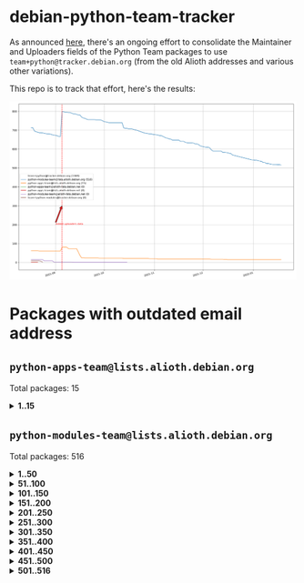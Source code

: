 # debian-python-team-tracker



As announced [here](https://lists.debian.org/debian-python/2021/08/msg00006.html), there's an ongoing effort to consolidate the Maintainer and Uploaders fields of the Python Team packages to use `team+python@tracker.debian.org` (from the old Alioth addresses and various other variations).



This repo is to track that effort, here's the results:



![Python team emails](images/python_team_emails.svg)


# Packages with outdated email address

## `python-apps-team@lists.alioth.debian.org`
Total packages: 15
<details>
<summary><b>1..15</b></summary>


| # | Package | Version |
| --- | --- | --- |
| 1 | [ctop](https://tracker.debian.org/ctop) | 1.0.0-2.1 |
| 2 | [db2twitter](https://tracker.debian.org/db2twitter) | 0.6-1.1 |
| 3 | [dodgy](https://tracker.debian.org/dodgy) | 0.1.9-3 |
| 4 | [etm](https://tracker.debian.org/etm) | 3.2.30-1.1 |
| 5 | [firmware-microbit-micropython](https://tracker.debian.org/firmware-microbit-micropython) | 1.0.1-2 |
| 6 | [freealchemist](https://tracker.debian.org/freealchemist) | 0.5-1.1 |
| 7 | [kanboard-cli](https://tracker.debian.org/kanboard-cli) | 0.0.2-1.1 |
| 8 | [lightyears](https://tracker.debian.org/lightyears) | 1.4-2 |
| 9 | [pipenv](https://tracker.debian.org/pipenv) | 11.9.0-1.1 |
| 10 | [prospector](https://tracker.debian.org/prospector) | 1.1.7-2 |
| 11 | [pybik](https://tracker.debian.org/pybik) | 3.0-3.1 |
| 12 | [retweet](https://tracker.debian.org/retweet) | 0.10-1.1 |
| 13 | [sen](https://tracker.debian.org/sen) | 0.6.1-0.1 |
| 14 | [sinntp](https://tracker.debian.org/sinntp) | 1.6-1.2 |
| 15 | [smem](https://tracker.debian.org/smem) | 1.5-1.1 |
</details>

## `python-modules-team@lists.alioth.debian.org`
Total packages: 516
<details>
<summary><b>1..50</b></summary>


| # | Package | Version |
| --- | --- | --- |
| 1 | [anorack](https://tracker.debian.org/anorack) | 0.2.7-1 |
| 2 | [anosql](https://tracker.debian.org/anosql) | 1.0.1-1 |
| 3 | [appdirs](https://tracker.debian.org/appdirs) | 1.4.4-1 |
| 4 | [asn1crypto](https://tracker.debian.org/asn1crypto) | 1.4.0-1 |
| 5 | [astral](https://tracker.debian.org/astral) | 1.6.1-2 |
| 6 | [authres](https://tracker.debian.org/authres) | 1.2.0-2 |
| 7 | [automat](https://tracker.debian.org/automat) | 20.2.0-1 |
| 8 | [azure-cosmos-table-python](https://tracker.debian.org/azure-cosmos-table-python) | 1.0.5+git20191025-5 |
| 9 | [bdist-nsi](https://tracker.debian.org/bdist-nsi) | 0.1.5-2 |
| 10 | [bernhard](https://tracker.debian.org/bernhard) | 0.2.6-2 |
| 11 | [betamax](https://tracker.debian.org/betamax) | 0.8.1-2 |
| 12 | [bibtexparser](https://tracker.debian.org/bibtexparser) | 1.1.0+ds-3 |
| 13 | [binaryornot](https://tracker.debian.org/binaryornot) | 0.4.4+dfsg-4 |
| 14 | [bitstruct](https://tracker.debian.org/bitstruct) | 8.9.0-1 |
| 15 | [case](https://tracker.debian.org/case) | 1.5.3+dfsg-3 |
| 16 | [cerealizer](https://tracker.debian.org/cerealizer) | 0.8.1-3 |
| 17 | [chardet](https://tracker.debian.org/chardet) | 4.0.0-1 |
| 18 | [chargebee-python](https://tracker.debian.org/chargebee-python) | 1.6.6-1 |
| 19 | [codicefiscale](https://tracker.debian.org/codicefiscale) | 0.9+ds0-2 |
| 20 | [colorclass](https://tracker.debian.org/colorclass) | 2.2.0-2.2 |
| 21 | [colorspacious](https://tracker.debian.org/colorspacious) | 1.1.2-2 |
| 22 | [commonmark](https://tracker.debian.org/commonmark) | 0.9.1-3 |
| 23 | [constantly](https://tracker.debian.org/constantly) | 15.1.0-2 |
| 24 | [contextlib2](https://tracker.debian.org/contextlib2) | 0.6.0.post1-1 |
| 25 | [cookiecutter](https://tracker.debian.org/cookiecutter) | 1.7.3-1 |
| 26 | [coreapi](https://tracker.debian.org/coreapi) | 2.3.3-4 |
| 27 | [coreschema](https://tracker.debian.org/coreschema) | 0.0.4-3 |
| 28 | [cov-core](https://tracker.debian.org/cov-core) | 1.15.0-3 |
| 29 | [cppy](https://tracker.debian.org/cppy) | 1.1.0-2 |
| 30 | [cram](https://tracker.debian.org/cram) | 0.7-4 |
| 31 | [cssutils](https://tracker.debian.org/cssutils) | 1.0.2-3 |
| 32 | [d2to1](https://tracker.debian.org/d2to1) | 0.2.12-2 |
| 33 | [deap](https://tracker.debian.org/deap) | 1.3.1-2 |
| 34 | [debiancontributors](https://tracker.debian.org/debiancontributors) | 0.7.8-2 |
| 35 | [devpi-common](https://tracker.debian.org/devpi-common) | 3.2.2-1.1 |
| 36 | [django-ajax-selects](https://tracker.debian.org/django-ajax-selects) | 1.7.0-3 |
| 37 | [django-bitfield](https://tracker.debian.org/django-bitfield) | 1.9.6-2 |
| 38 | [django-dirtyfields](https://tracker.debian.org/django-dirtyfields) | 1.3.1-2 |
| 39 | [django-downloadview](https://tracker.debian.org/django-downloadview) | 2.1.1-1 |
| 40 | [django-environ](https://tracker.debian.org/django-environ) | 0.4.4-2 |
| 41 | [django-filter](https://tracker.debian.org/django-filter) | 2.4.0-1 |
| 42 | [django-hvad](https://tracker.debian.org/django-hvad) | 1.8.0-1.1 |
| 43 | [django-js-reverse](https://tracker.debian.org/django-js-reverse) | 0.7.3-1.1 |
| 44 | [django-macaddress](https://tracker.debian.org/django-macaddress) | 1.5.0-2 |
| 45 | [django-memoize](https://tracker.debian.org/django-memoize) | 2.2.0+dfsg-1 |
| 46 | [django-nose](https://tracker.debian.org/django-nose) | 1.4.6-2.1 |
| 47 | [django-notification](https://tracker.debian.org/django-notification) | 1.2.0-3 |
| 48 | [django-pagination](https://tracker.debian.org/django-pagination) | 1.0.7-4 |
| 49 | [django-paintstore](https://tracker.debian.org/django-paintstore) | 0.2-4 |
| 50 | [django-picklefield](https://tracker.debian.org/django-picklefield) | 3.0.1-1 |
</details>
<details>
<summary><b>51..100</b></summary>

| # | Package | Version |
| --- | --- | --- |
| 51 | [django-pipeline](https://tracker.debian.org/django-pipeline) | 1.6.14-3 |
| 52 | [django-q](https://tracker.debian.org/django-q) | 1.2.1-1 |
| 53 | [django-recurrence](https://tracker.debian.org/django-recurrence) | 1.10.3-1 |
| 54 | [django-simple-redis-admin](https://tracker.debian.org/django-simple-redis-admin) | 1.4.0-2 |
| 55 | [django-stronghold](https://tracker.debian.org/django-stronghold) | 0.3.0+debian-2 |
| 56 | [django-webpack-loader](https://tracker.debian.org/django-webpack-loader) | 0.6.0-2 |
| 57 | [django-wkhtmltopdf](https://tracker.debian.org/django-wkhtmltopdf) | 3.3.0-1 |
| 58 | [django-xmlrpc](https://tracker.debian.org/django-xmlrpc) | 0.1.8-2 |
| 59 | [djangorestframework-api-key](https://tracker.debian.org/djangorestframework-api-key) | 2.0.0-2 |
| 60 | [dkimpy](https://tracker.debian.org/dkimpy) | 1.0.5-1 |
| 61 | [dnsdiag](https://tracker.debian.org/dnsdiag) | 1.7.0-1.1 |
| 62 | [dockerpty](https://tracker.debian.org/dockerpty) | 0.4.1-2 |
| 63 | [dominate](https://tracker.debian.org/dominate) | 2.3.1-2 |
| 64 | [drf-generators](https://tracker.debian.org/drf-generators) | 0.5.0-1 |
| 65 | [elasticsearch-curator](https://tracker.debian.org/elasticsearch-curator) | 5.8.1-1 |
| 66 | [enum34](https://tracker.debian.org/enum34) | 1.1.6-4 |
| 67 | [enzyme](https://tracker.debian.org/enzyme) | 0.4.1-2 |
| 68 | [exam](https://tracker.debian.org/exam) | 0.10.5-3 |
| 69 | [factory-boy](https://tracker.debian.org/factory-boy) | 2.11.1-3 |
| 70 | [faker](https://tracker.debian.org/faker) | 0.9.3-0.1 |
| 71 | [fakesleep](https://tracker.debian.org/fakesleep) | 0.1-2 |
| 72 | [fastchunking](https://tracker.debian.org/fastchunking) | 0.0.3-2 |
| 73 | [feedgenerator](https://tracker.debian.org/feedgenerator) | 1.9-2 |
| 74 | [flake8-polyfill](https://tracker.debian.org/flake8-polyfill) | 1.0.2-2 |
| 75 | [flask-api](https://tracker.debian.org/flask-api) | 1.1+dfsg-1.1 |
| 76 | [flask-babelex](https://tracker.debian.org/flask-babelex) | 0.9.4-1 |
| 77 | [flask-bcrypt](https://tracker.debian.org/flask-bcrypt) | 0.7.1-2 |
| 78 | [flask-compress](https://tracker.debian.org/flask-compress) | 1.4.0-3 |
| 79 | [flask-gravatar](https://tracker.debian.org/flask-gravatar) | 0.4.2-2 |
| 80 | [flask-htmlmin](https://tracker.debian.org/flask-htmlmin) | 1.3.2-2 |
| 81 | [flask-ldapconn](https://tracker.debian.org/flask-ldapconn) | 0.7.2-1.1 |
| 82 | [flask-limiter](https://tracker.debian.org/flask-limiter) | 1.0.1-2 |
| 83 | [flask-login](https://tracker.debian.org/flask-login) | 0.5.0-1 |
| 84 | [flask-mail](https://tracker.debian.org/flask-mail) | 0.9.1+dfsg1-1.1 |
| 85 | [flask-mongoengine](https://tracker.debian.org/flask-mongoengine) | 0.9.3-4 |
| 86 | [flask-multistatic](https://tracker.debian.org/flask-multistatic) | 1.0-2 |
| 87 | [flask-script](https://tracker.debian.org/flask-script) | 2.0.6-2 |
| 88 | [flask-silk](https://tracker.debian.org/flask-silk) | 0.2-18 |
| 89 | [flask-wtf](https://tracker.debian.org/flask-wtf) | 0.14.3-1 |
| 90 | [flufl.bounce](https://tracker.debian.org/flufl.bounce) | 3.0.1-1 |
| 91 | [flufl.enum](https://tracker.debian.org/flufl.enum) | 4.1.1-3 |
| 92 | [flufl.i18n](https://tracker.debian.org/flufl.i18n) | 3.0.1-1 |
| 93 | [flufl.lock](https://tracker.debian.org/flufl.lock) | 5.0.1-1 |
| 94 | [flufl.password](https://tracker.debian.org/flufl.password) | 1.3-3 |
| 95 | [flufl.testing](https://tracker.debian.org/flufl.testing) | 0.7-2 |
| 96 | [gerritlib](https://tracker.debian.org/gerritlib) | 0.8.0-2 |
| 97 | [gmplot](https://tracker.debian.org/gmplot) | 1.2.0-2 |
| 98 | [gtextfsm](https://tracker.debian.org/gtextfsm) | 1.1.0-2 |
| 99 | [gtts](https://tracker.debian.org/gtts) | 2.0.3-1 |
| 100 | [gtts-token](https://tracker.debian.org/gtts-token) | 1.1.3-1 |
</details>
<details>
<summary><b>101..150</b></summary>

| # | Package | Version |
| --- | --- | --- |
| 101 | [guzzle-sphinx-theme](https://tracker.debian.org/guzzle-sphinx-theme) | 0.7.11-5 |
| 102 | [hachoir](https://tracker.debian.org/hachoir) | 3.1.0+dfsg-3 |
| 103 | [haproxy-log-analysis](https://tracker.debian.org/haproxy-log-analysis) | 2.0~b0-2 |
| 104 | [heapdict](https://tracker.debian.org/heapdict) | 1.0.1-1 |
| 105 | [hiro](https://tracker.debian.org/hiro) | 0.5-2 |
| 106 | [hypothesis-auto](https://tracker.debian.org/hypothesis-auto) | 1.1.4-2 |
| 107 | [importmagic](https://tracker.debian.org/importmagic) | 0.1.7-2 |
| 108 | [inflection](https://tracker.debian.org/inflection) | 0.3.1-2 |
| 109 | [json-tricks](https://tracker.debian.org/json-tricks) | 3.11.0-2 |
| 110 | [jsonhyperschema-codec](https://tracker.debian.org/jsonhyperschema-codec) | 1.0.3-2 |
| 111 | [junos-eznc](https://tracker.debian.org/junos-eznc) | 2.1.7-3 |
| 112 | [jupyter-sphinx-theme](https://tracker.debian.org/jupyter-sphinx-theme) | 0.0.6+ds1-10 |
| 113 | [kitchen](https://tracker.debian.org/kitchen) | 1.2.6-2 |
| 114 | [kivy](https://tracker.debian.org/kivy) | 1.11.0-2 |
| 115 | [lazr.delegates](https://tracker.debian.org/lazr.delegates) | 2.0.3-2 |
| 116 | [lazr.smtptest](https://tracker.debian.org/lazr.smtptest) | 2.0.3-2 |
| 117 | [lexicon](https://tracker.debian.org/lexicon) | 3.3.17-1 |
| 118 | [libthumbor](https://tracker.debian.org/libthumbor) | 1.3.3-2 |
| 119 | [logilab-constraint](https://tracker.debian.org/logilab-constraint) | 0.6.0-2 |
| 120 | [mako](https://tracker.debian.org/mako) | 1.1.3+ds1-2 |
| 121 | [manuel](https://tracker.debian.org/manuel) | 1.10.1-2 |
| 122 | [mercurial-extension-utils](https://tracker.debian.org/mercurial-extension-utils) | 1.5.1-3 |
| 123 | [mercurial-keyring](https://tracker.debian.org/mercurial-keyring) | 1.3.1-3 |
| 124 | [milksnake](https://tracker.debian.org/milksnake) | 0.1.5-1 |
| 125 | [mimerender](https://tracker.debian.org/mimerender) | 0.6.0-2 |
| 126 | [mmllib](https://tracker.debian.org/mmllib) | 0.3.0.post1-2 |
| 127 | [mockldap](https://tracker.debian.org/mockldap) | 0.3.0-4 |
| 128 | [modernize](https://tracker.debian.org/modernize) | 0.7-2 |
| 129 | [moksha.common](https://tracker.debian.org/moksha.common) | 1.2.5-4 |
| 130 | [mrtparse](https://tracker.debian.org/mrtparse) | 1.6-2 |
| 131 | [musicbrainzngs](https://tracker.debian.org/musicbrainzngs) | 0.7.1-2 |
| 132 | [mutagen](https://tracker.debian.org/mutagen) | 1.45.1-2 |
| 133 | [mwic](https://tracker.debian.org/mwic) | 0.7.8-1 |
| 134 | [mysql-connector-python](https://tracker.debian.org/mysql-connector-python) | 8.0.15-2 |
| 135 | [nb2plots](https://tracker.debian.org/nb2plots) | 0.6-2 |
| 136 | [netmiko](https://tracker.debian.org/netmiko) | 2.4.2-1 |
| 137 | [networkx](https://tracker.debian.org/networkx) | 2.5+ds-2 |
| 138 | [nose2](https://tracker.debian.org/nose2) | 0.9.2-1 |
| 139 | [nose2-cov](https://tracker.debian.org/nose2-cov) | 1.0a4-3 |
| 140 | [ntplib](https://tracker.debian.org/ntplib) | 0.3.3-2 |
| 141 | [numpy-stl](https://tracker.debian.org/numpy-stl) | 2.9.0-1 |
| 142 | [numpydoc](https://tracker.debian.org/numpydoc) | 1.1.0-3 |
| 143 | [obsub](https://tracker.debian.org/obsub) | 0.2-4 |
| 144 | [okasha](https://tracker.debian.org/okasha) | 0.2.4-4 |
| 145 | [overpass](https://tracker.debian.org/overpass) | 0.7-1 |
| 146 | [pastescript](https://tracker.debian.org/pastescript) | 2.0.2-4 |
| 147 | [pep8](https://tracker.debian.org/pep8) | 1.7.1-9 |
| 148 | [pep8-naming](https://tracker.debian.org/pep8-naming) | 0.10.0-1 |
| 149 | [pg8000](https://tracker.debian.org/pg8000) | 1.10.6-2 |
| 150 | [pidcat](https://tracker.debian.org/pidcat) | 2.1.0-4 |
</details>
<details>
<summary><b>151..200</b></summary>

| # | Package | Version |
| --- | --- | --- |
| 151 | [pilkit](https://tracker.debian.org/pilkit) | 2.0-3 |
| 152 | [plastex](https://tracker.debian.org/plastex) | 2.1-2 |
| 153 | [portio](https://tracker.debian.org/portio) | 0.5-4 |
| 154 | [power](https://tracker.debian.org/power) | 1.4+dfsg-4 |
| 155 | [pprintpp](https://tracker.debian.org/pprintpp) | 0.4.0-2 |
| 156 | [preggy](https://tracker.debian.org/preggy) | 1.4.4-1 |
| 157 | [ptable](https://tracker.debian.org/ptable) | 0.9.2-2 |
| 158 | [py-radix](https://tracker.debian.org/py-radix) | 0.10.0-3 |
| 159 | [py3dns](https://tracker.debian.org/py3dns) | 3.2.1-1 |
| 160 | [pyasn1](https://tracker.debian.org/pyasn1) | 0.4.8-1 |
| 161 | [pybindgen](https://tracker.debian.org/pybindgen) | 0.20.0+dfsg1-2 |
| 162 | [pycallgraph](https://tracker.debian.org/pycallgraph) | 1.1.3-1.2 |
| 163 | [pyclamd](https://tracker.debian.org/pyclamd) | 0.4.0-2 |
| 164 | [pycodestyle](https://tracker.debian.org/pycodestyle) | 2.6.0-1 |
| 165 | [pycxx](https://tracker.debian.org/pycxx) | 7.1.4-0.2 |
| 166 | [pydbus](https://tracker.debian.org/pydbus) | 0.6.0-4 |
| 167 | [pydenticon](https://tracker.debian.org/pydenticon) | 0.3.1-2 |
| 168 | [pydispatcher](https://tracker.debian.org/pydispatcher) | 2.0.5-2 |
| 169 | [pydle](https://tracker.debian.org/pydle) | 0.9.4-2 |
| 170 | [pyeapi](https://tracker.debian.org/pyeapi) | 0.8.1-2 |
| 171 | [pyee](https://tracker.debian.org/pyee) | 7.0.2-1 |
| 172 | [pyenchant](https://tracker.debian.org/pyenchant) | 3.2.0-1 |
| 173 | [pyfg](https://tracker.debian.org/pyfg) | 0.50-2 |
| 174 | [pyfiglet](https://tracker.debian.org/pyfiglet) | 0.8.0+dfsg-1 |
| 175 | [pyfribidi](https://tracker.debian.org/pyfribidi) | 0.12.0+repack-7 |
| 176 | [pygeoif](https://tracker.debian.org/pygeoif) | 0.7-2 |
| 177 | [pygtail](https://tracker.debian.org/pygtail) | 0.6.1-2 |
| 178 | [pygtkspellcheck](https://tracker.debian.org/pygtkspellcheck) | 4.0.5-2 |
| 179 | [pyinotify](https://tracker.debian.org/pyinotify) | 0.9.6-1.3 |
| 180 | [pyiosxr](https://tracker.debian.org/pyiosxr) | 0.52-1.1 |
| 181 | [pyjavaproperties](https://tracker.debian.org/pyjavaproperties) | 0.7-2 |
| 182 | [pyjokes](https://tracker.debian.org/pyjokes) | 0.5.0-3 |
| 183 | [pykcs11](https://tracker.debian.org/pykcs11) | 1.5.10-1 |
| 184 | [pylama](https://tracker.debian.org/pylama) | 7.4.3-3 |
| 185 | [pylibmc](https://tracker.debian.org/pylibmc) | 1.5.2-3 |
| 186 | [pylint-celery](https://tracker.debian.org/pylint-celery) | 0.3-5 |
| 187 | [pylint-common](https://tracker.debian.org/pylint-common) | 0.2.5-4 |
| 188 | [pylint-django](https://tracker.debian.org/pylint-django) | 2.0.13-1 |
| 189 | [pylint-flask](https://tracker.debian.org/pylint-flask) | 0.5-4 |
| 190 | [pylint-plugin-utils](https://tracker.debian.org/pylint-plugin-utils) | 0.6-1 |
| 191 | [pymacs](https://tracker.debian.org/pymacs) | 0.25-3 |
| 192 | [pymodbus](https://tracker.debian.org/pymodbus) | 2.1.0+dfsg-2 |
| 193 | [pynag](https://tracker.debian.org/pynag) | 1.1.2+dfsg-2 |
| 194 | [pynliner](https://tracker.debian.org/pynliner) | 0.8.0-2 |
| 195 | [pyopengl](https://tracker.debian.org/pyopengl) | 3.1.5+dfsg-1 |
| 196 | [pyparsing](https://tracker.debian.org/pyparsing) | 2.4.7-1 |
| 197 | [pyprind](https://tracker.debian.org/pyprind) | 2.11.2-2 |
| 198 | [pyquery](https://tracker.debian.org/pyquery) | 1.2.9-4 |
| 199 | [pyrad](https://tracker.debian.org/pyrad) | 2.1-2 |
| 200 | [pyrsistent](https://tracker.debian.org/pyrsistent) | 0.15.5-1 |
</details>
<details>
<summary><b>201..250</b></summary>

| # | Package | Version |
| --- | --- | --- |
| 201 | [pysimplesoap](https://tracker.debian.org/pysimplesoap) | 1.16.2-3 |
| 202 | [pysmi](https://tracker.debian.org/pysmi) | 0.3.2-2 |
| 203 | [pysodium](https://tracker.debian.org/pysodium) | 0.7.0-2 |
| 204 | [pyspf](https://tracker.debian.org/pyspf) | 2.0.14-2 |
| 205 | [pysrt](https://tracker.debian.org/pysrt) | 1.0.1-2 |
| 206 | [pyssim](https://tracker.debian.org/pyssim) | 0.2-2 |
| 207 | [pytaglib](https://tracker.debian.org/pytaglib) | 0.3.6+dfsg-2 |
| 208 | [pytds](https://tracker.debian.org/pytds) | 1.10.0-1 |
| 209 | [pytest-bdd](https://tracker.debian.org/pytest-bdd) | 3.2.1-1 |
| 210 | [pytest-cookies](https://tracker.debian.org/pytest-cookies) | 0.4.0-1 |
| 211 | [pytest-django](https://tracker.debian.org/pytest-django) | 3.5.1-1 |
| 212 | [pytest-expect](https://tracker.debian.org/pytest-expect) | 1.1.0-2 |
| 213 | [pytest-httpbin](https://tracker.debian.org/pytest-httpbin) | 1.0.0-2 |
| 214 | [pytest-instafail](https://tracker.debian.org/pytest-instafail) | 0.4.2-1 |
| 215 | [pytest-runner](https://tracker.debian.org/pytest-runner) | 2.11.1-1.2 |
| 216 | [pytest-sugar](https://tracker.debian.org/pytest-sugar) | 0.9.4-1 |
| 217 | [pytest-tornado](https://tracker.debian.org/pytest-tornado) | 0.8.1-1 |
| 218 | [pytest-vcr](https://tracker.debian.org/pytest-vcr) | 1.0.2-2 |
| 219 | [python-activipy](https://tracker.debian.org/python-activipy) | 0.1-7 |
| 220 | [python-adal](https://tracker.debian.org/python-adal) | 1.2.2-1 |
| 221 | [python-aiohttp-session](https://tracker.debian.org/python-aiohttp-session) | 2.9.0-2 |
| 222 | [python-aioinflux](https://tracker.debian.org/python-aioinflux) | 0.9.0-2 |
| 223 | [python-aiomeasures](https://tracker.debian.org/python-aiomeasures) | 0.5.14-3 |
| 224 | [python-amqplib](https://tracker.debian.org/python-amqplib) | 1.0.2-2 |
| 225 | [python-apptools](https://tracker.debian.org/python-apptools) | 4.5.0-1.1 |
| 226 | [python-aptly](https://tracker.debian.org/python-aptly) | 0.12.10-2 |
| 227 | [python-args](https://tracker.debian.org/python-args) | 0.1.0-3 |
| 228 | [python-arpy](https://tracker.debian.org/python-arpy) | 1.1.1-4 |
| 229 | [python-astor](https://tracker.debian.org/python-astor) | 0.8.1-1 |
| 230 | [python-base58](https://tracker.debian.org/python-base58) | 1.0.3-1.1 |
| 231 | [python-bcdoc](https://tracker.debian.org/python-bcdoc) | 0.16.0-2 |
| 232 | [python-bitbucket-api](https://tracker.debian.org/python-bitbucket-api) | 0.5.0-3 |
| 233 | [python-box](https://tracker.debian.org/python-box) | 3.4.6-2 |
| 234 | [python-btrees](https://tracker.debian.org/python-btrees) | 4.3.1-2 |
| 235 | [python-cerberus](https://tracker.debian.org/python-cerberus) | 1.3.2-1 |
| 236 | [python-click-log](https://tracker.debian.org/python-click-log) | 0.2.1-2 |
| 237 | [python-clint](https://tracker.debian.org/python-clint) | 0.5.1-3 |
| 238 | [python-cluster](https://tracker.debian.org/python-cluster) | 1.3.3-3 |
| 239 | [python-cmarkgfm](https://tracker.debian.org/python-cmarkgfm) | 0.4.2-1 |
| 240 | [python-coloredlogs](https://tracker.debian.org/python-coloredlogs) | 7.3-2 |
| 241 | [python-colour](https://tracker.debian.org/python-colour) | 0.1.5-2 |
| 242 | [python-consul](https://tracker.debian.org/python-consul) | 0.7.1-1.1 |
| 243 | [python-cookies](https://tracker.debian.org/python-cookies) | 2.2.1-3 |
| 244 | [python-cpuinfo](https://tracker.debian.org/python-cpuinfo) | 5.0.0-2 |
| 245 | [python-crcmod](https://tracker.debian.org/python-crcmod) | 1.7+dfsg-2 |
| 246 | [python-cs](https://tracker.debian.org/python-cs) | 2.7.1-1 |
| 247 | [python-dbfread](https://tracker.debian.org/python-dbfread) | 2.0.7-3 |
| 248 | [python-decorator](https://tracker.debian.org/python-decorator) | 4.4.2-2 |
| 249 | [python-demjson](https://tracker.debian.org/python-demjson) | 2.2.4-5 |
| 250 | [python-diaspy](https://tracker.debian.org/python-diaspy) | 0.6.0-2 |
</details>
<details>
<summary><b>251..300</b></summary>

| # | Package | Version |
| --- | --- | --- |
| 251 | [python-dict2xml](https://tracker.debian.org/python-dict2xml) | 1.7.0-1 |
| 252 | [python-dictobj](https://tracker.debian.org/python-dictobj) | 0.4-4 |
| 253 | [python-distutils-extra](https://tracker.debian.org/python-distutils-extra) | 2.45 |
| 254 | [python-django-casclient](https://tracker.debian.org/python-django-casclient) | 1.5.3-1 |
| 255 | [python-django-etcd-settings](https://tracker.debian.org/python-django-etcd-settings) | 0.1.13+dfsg-3 |
| 256 | [python-django-gravatar2](https://tracker.debian.org/python-django-gravatar2) | 1.4.4-2 |
| 257 | [python-django-jsonfield](https://tracker.debian.org/python-django-jsonfield) | 1.4.0-2 |
| 258 | [python-django-push-notifications](https://tracker.debian.org/python-django-push-notifications) | 1.4.1-1 |
| 259 | [python-django-simple-history](https://tracker.debian.org/python-django-simple-history) | 2.7.0-1.1 |
| 260 | [python-doubleratchet](https://tracker.debian.org/python-doubleratchet) | 0.6.0-2 |
| 261 | [python-dpkt](https://tracker.debian.org/python-dpkt) | 1.9.2-2 |
| 262 | [python-easywebdav](https://tracker.debian.org/python-easywebdav) | 1.2.0-8 |
| 263 | [python-envisage](https://tracker.debian.org/python-envisage) | 4.9.0-2.1 |
| 264 | [python-envparse](https://tracker.debian.org/python-envparse) | 0.2.0-2 |
| 265 | [python-envs](https://tracker.debian.org/python-envs) | 1.2.6-1.1 |
| 266 | [python-epc](https://tracker.debian.org/python-epc) | 0.0.5-3 |
| 267 | [python-etcd](https://tracker.debian.org/python-etcd) | 0.4.5-2 |
| 268 | [python-ethtool](https://tracker.debian.org/python-ethtool) | 0.14-3 |
| 269 | [python-ewmh](https://tracker.debian.org/python-ewmh) | 0.1.6-2 |
| 270 | [python-exotel](https://tracker.debian.org/python-exotel) | 0.1.5-2 |
| 271 | [python-feather-format](https://tracker.debian.org/python-feather-format) | 0.3.1+dfsg1-4 |
| 272 | [python-flaky](https://tracker.debian.org/python-flaky) | 3.7.0-1 |
| 273 | [python-flask-marshmallow](https://tracker.debian.org/python-flask-marshmallow) | 0.10.1-4 |
| 274 | [python-flask-seeder](https://tracker.debian.org/python-flask-seeder) | 0.1~a2-2 |
| 275 | [python-genty](https://tracker.debian.org/python-genty) | 1.3.2-1 |
| 276 | [python-geoip](https://tracker.debian.org/python-geoip) | 1.3.2-3 |
| 277 | [python-geoip2](https://tracker.debian.org/python-geoip2) | 2.9.0+dfsg1-2 |
| 278 | [python-gflags](https://tracker.debian.org/python-gflags) | 1.5.1-7 |
| 279 | [python-glob2](https://tracker.debian.org/python-glob2) | 0.5-3 |
| 280 | [python-hashids](https://tracker.debian.org/python-hashids) | 1.3.1-1 |
| 281 | [python-hidapi](https://tracker.debian.org/python-hidapi) | 0.9.0.post3-2 |
| 282 | [python-hiredis](https://tracker.debian.org/python-hiredis) | 1.0.1-1 |
| 283 | [python-hpilo](https://tracker.debian.org/python-hpilo) | 4.3-3 |
| 284 | [python-html2text](https://tracker.debian.org/python-html2text) | 2020.1.16-1 |
| 285 | [python-http-parser](https://tracker.debian.org/python-http-parser) | 0.9.0-1 |
| 286 | [python-httptools](https://tracker.debian.org/python-httptools) | 0.1.1-1 |
| 287 | [python-icalendar](https://tracker.debian.org/python-icalendar) | 4.0.3-4 |
| 288 | [python-iniparse](https://tracker.debian.org/python-iniparse) | 0.4-3 |
| 289 | [python-ipaddress](https://tracker.debian.org/python-ipaddress) | 1.0.23-1 |
| 290 | [python-ipfix](https://tracker.debian.org/python-ipfix) | 0.9.7-2 |
| 291 | [python-irodsclient](https://tracker.debian.org/python-irodsclient) | 0.8.1-2 |
| 292 | [python-isc-dhcp-leases](https://tracker.debian.org/python-isc-dhcp-leases) | 0.9.1-2 |
| 293 | [python-iso3166](https://tracker.debian.org/python-iso3166) | 0.8.git20170319-2 |
| 294 | [python-isoweek](https://tracker.debian.org/python-isoweek) | 1.3.3-3 |
| 295 | [python-jmespath](https://tracker.debian.org/python-jmespath) | 0.10.0-1 |
| 296 | [python-jsonrpc](https://tracker.debian.org/python-jsonrpc) | 1.13.0-1 |
| 297 | [python-junit-xml](https://tracker.debian.org/python-junit-xml) | 1.9-1 |
| 298 | [python-kanboard](https://tracker.debian.org/python-kanboard) | 1.0.1-1.1 |
| 299 | [python-langdetect](https://tracker.debian.org/python-langdetect) | 1.0.7-4 |
| 300 | [python-ldap](https://tracker.debian.org/python-ldap) | 3.2.0-4 |
</details>
<details>
<summary><b>301..350</b></summary>

| # | Package | Version |
| --- | --- | --- |
| 301 | [python-ldapdomaindump](https://tracker.debian.org/python-ldapdomaindump) | 0.9.3-1 |
| 302 | [python-libguess](https://tracker.debian.org/python-libguess) | 1.1-4 |
| 303 | [python-logfury](https://tracker.debian.org/python-logfury) | 0.1.2-4 |
| 304 | [python-lupa](https://tracker.debian.org/python-lupa) | 1.9+dfsg-1 |
| 305 | [python-mailer](https://tracker.debian.org/python-mailer) | 0.8.1-4 |
| 306 | [python-mastodon](https://tracker.debian.org/python-mastodon) | 1.5.1-1 |
| 307 | [python-mccabe](https://tracker.debian.org/python-mccabe) | 0.6.1-3 |
| 308 | [python-measurement](https://tracker.debian.org/python-measurement) | 2.0.1-2 |
| 309 | [python-meld3](https://tracker.debian.org/python-meld3) | 1.0.2-3 |
| 310 | [python-mnemonic](https://tracker.debian.org/python-mnemonic) | 0.19-1 |
| 311 | [python-model-mommy](https://tracker.debian.org/python-model-mommy) | 1.6.0-2 |
| 312 | [python-morris](https://tracker.debian.org/python-morris) | 1.2-2 |
| 313 | [python-mpegdash](https://tracker.debian.org/python-mpegdash) | 0.2.0-1 |
| 314 | [python-multidict](https://tracker.debian.org/python-multidict) | 5.1.0-1 |
| 315 | [python-munch](https://tracker.debian.org/python-munch) | 2.3.2-2 |
| 316 | [python-murmurhash](https://tracker.debian.org/python-murmurhash) | 1.0.2-1 |
| 317 | [python-nine](https://tracker.debian.org/python-nine) | 1.1.0-1 |
| 318 | [python-noise](https://tracker.debian.org/python-noise) | 1.2.3-3 |
| 319 | [python-notify2](https://tracker.debian.org/python-notify2) | 0.3-4 |
| 320 | [python-ntlm-auth](https://tracker.debian.org/python-ntlm-auth) | 1.4.0-1 |
| 321 | [python-oauth](https://tracker.debian.org/python-oauth) | 1.0.1-6 |
| 322 | [python-offtrac](https://tracker.debian.org/python-offtrac) | 0.1.0-2.1 |
| 323 | [python-opcua](https://tracker.debian.org/python-opcua) | 0.98.11-1 |
| 324 | [python-openid-cla](https://tracker.debian.org/python-openid-cla) | 1.2-2 |
| 325 | [python-openid-teams](https://tracker.debian.org/python-openid-teams) | 1.2-2 |
| 326 | [python-openidc-client](https://tracker.debian.org/python-openidc-client) | 0.6.0-1.1 |
| 327 | [python-opentimestamps](https://tracker.debian.org/python-opentimestamps) | 0.4.1-1 |
| 328 | [python-padme](https://tracker.debian.org/python-padme) | 1.1.1-3 |
| 329 | [python-pampy](https://tracker.debian.org/python-pampy) | 1.8.4-2 |
| 330 | [python-path-and-address](https://tracker.debian.org/python-path-and-address) | 2.0.1-2 |
| 331 | [python-pathtools](https://tracker.debian.org/python-pathtools) | 0.1.2-4 |
| 332 | [python-paypal](https://tracker.debian.org/python-paypal) | 1.2.5-3 |
| 333 | [python-peakutils](https://tracker.debian.org/python-peakutils) | 1.3.3+ds-2 |
| 334 | [python-pem](https://tracker.debian.org/python-pem) | 19.1.0-1 |
| 335 | [python-persistent](https://tracker.debian.org/python-persistent) | 4.6.4-0.2 |
| 336 | [python-pex](https://tracker.debian.org/python-pex) | 1.1.14-3.1 |
| 337 | [python-pgpdump](https://tracker.debian.org/python-pgpdump) | 1.5-2 |
| 338 | [python-pgspecial](https://tracker.debian.org/python-pgspecial) | 1.11.10+dfsg1-1 |
| 339 | [python-phonenumbers](https://tracker.debian.org/python-phonenumbers) | 8.12.1-1 |
| 340 | [python-picklable-itertools](https://tracker.debian.org/python-picklable-itertools) | 0.1.1-3 |
| 341 | [python-plaster](https://tracker.debian.org/python-plaster) | 1.0-2 |
| 342 | [python-plaster-pastedeploy](https://tracker.debian.org/python-plaster-pastedeploy) | 0.5-3 |
| 343 | [python-prctl](https://tracker.debian.org/python-prctl) | 1.7-2 |
| 344 | [python-preshed](https://tracker.debian.org/python-preshed) | 3.0.2-1 |
| 345 | [python-pretend](https://tracker.debian.org/python-pretend) | 1.0.9-1 |
| 346 | [python-prettylog](https://tracker.debian.org/python-prettylog) | 0.1.0-2 |
| 347 | [python-priority](https://tracker.debian.org/python-priority) | 1.3.0-3 |
| 348 | [python-progressbar](https://tracker.debian.org/python-progressbar) | 2.5-2 |
| 349 | [python-pskc](https://tracker.debian.org/python-pskc) | 1.1-3 |
| 350 | [python-publicsuffix2](https://tracker.debian.org/python-publicsuffix2) | 2.20191221-2 |
</details>
<details>
<summary><b>351..400</b></summary>

| # | Package | Version |
| --- | --- | --- |
| 351 | [python-py-zipkin](https://tracker.debian.org/python-py-zipkin) | 0.15.0-1.1 |
| 352 | [python-pyasn1-modules](https://tracker.debian.org/python-pyasn1-modules) | 0.2.1-1 |
| 353 | [python-pyface](https://tracker.debian.org/python-pyface) | 6.1.2-2 |
| 354 | [python-pyftpdlib](https://tracker.debian.org/python-pyftpdlib) | 1.5.4-2 |
| 355 | [python-pygerrit2](https://tracker.debian.org/python-pygerrit2) | 2.0.4-2 |
| 356 | [python-pypump](https://tracker.debian.org/python-pypump) | 0.7-3 |
| 357 | [python-pysnmp4-apps](https://tracker.debian.org/python-pysnmp4-apps) | 0.3.2-2.2 |
| 358 | [python-pysnmp4-mibs](https://tracker.debian.org/python-pysnmp4-mibs) | 0.1.3-3 |
| 359 | [python-pytest-benchmark](https://tracker.debian.org/python-pytest-benchmark) | 3.2.2-2 |
| 360 | [python-pyvmomi](https://tracker.debian.org/python-pyvmomi) | 6.7.1-3 |
| 361 | [python-rarfile](https://tracker.debian.org/python-rarfile) | 3.1-1 |
| 362 | [python-ratelimiter](https://tracker.debian.org/python-ratelimiter) | 1.2.0.post0-1 |
| 363 | [python-redisearch-py](https://tracker.debian.org/python-redisearch-py) | 1.0.0-1 |
| 364 | [python-releases](https://tracker.debian.org/python-releases) | 1.6.3-1 |
| 365 | [python-repoze.lru](https://tracker.debian.org/python-repoze.lru) | 0.7-2 |
| 366 | [python-repoze.sphinx.autointerface](https://tracker.debian.org/python-repoze.sphinx.autointerface) | 0.8-0.2 |
| 367 | [python-repoze.tm2](https://tracker.debian.org/python-repoze.tm2) | 2.0-2 |
| 368 | [python-requests-ntlm](https://tracker.debian.org/python-requests-ntlm) | 1.1.0-1.1 |
| 369 | [python-requirements-detector](https://tracker.debian.org/python-requirements-detector) | 0.6-2 |
| 370 | [python-restless](https://tracker.debian.org/python-restless) | 2.1.1-2 |
| 371 | [python-rpaths](https://tracker.debian.org/python-rpaths) | 0.13-1.1 |
| 372 | [python-rply](https://tracker.debian.org/python-rply) | 0.7.7-2 |
| 373 | [python-schedutils](https://tracker.debian.org/python-schedutils) | 0.6-2.1 |
| 374 | [python-schema](https://tracker.debian.org/python-schema) | 0.6.7-3 |
| 375 | [python-schroot](https://tracker.debian.org/python-schroot) | 0.4-4 |
| 376 | [python-scp](https://tracker.debian.org/python-scp) | 0.13.0-2 |
| 377 | [python-scrapy-djangoitem](https://tracker.debian.org/python-scrapy-djangoitem) | 1.1.1-4 |
| 378 | [python-scripttest](https://tracker.debian.org/python-scripttest) | 1.3-3 |
| 379 | [python-scruffy](https://tracker.debian.org/python-scruffy) | 0.3.3-2 |
| 380 | [python-sdnotify](https://tracker.debian.org/python-sdnotify) | 0.3.1-2 |
| 381 | [python-serverfiles](https://tracker.debian.org/python-serverfiles) | 0.3.0-1 |
| 382 | [python-service-identity](https://tracker.debian.org/python-service-identity) | 18.1.0-6 |
| 383 | [python-sexpdata](https://tracker.debian.org/python-sexpdata) | 0.0.3-2 |
| 384 | [python-shade](https://tracker.debian.org/python-shade) | 1.30.0-3 |
| 385 | [python-shellescape](https://tracker.debian.org/python-shellescape) | 3.4.1-4 |
| 386 | [python-simpy](https://tracker.debian.org/python-simpy) | 2.3.1+dfsg-2 |
| 387 | [python-simpy3](https://tracker.debian.org/python-simpy3) | 3.0.11-2 |
| 388 | [python-slimmer](https://tracker.debian.org/python-slimmer) | 0.1.30-8 |
| 389 | [python-slugify](https://tracker.debian.org/python-slugify) | 4.0.0-1 |
| 390 | [python-smstrade](https://tracker.debian.org/python-smstrade) | 0.2.4-6 |
| 391 | [python-socketpool](https://tracker.debian.org/python-socketpool) | 0.5.3-5 |
| 392 | [python-sphinx-issues](https://tracker.debian.org/python-sphinx-issues) | 1.2.0-2 |
| 393 | [python-spur](https://tracker.debian.org/python-spur) | 0.3.21-1 |
| 394 | [python-srp](https://tracker.debian.org/python-srp) | 1.0.15-1 |
| 395 | [python-statsd](https://tracker.debian.org/python-statsd) | 3.3.0-2 |
| 396 | [python-stopit](https://tracker.debian.org/python-stopit) | 1.1.2-1 |
| 397 | [python-structlog](https://tracker.debian.org/python-structlog) | 20.1.0-1 |
| 398 | [python-sunlight](https://tracker.debian.org/python-sunlight) | 1.1.5-3 |
| 399 | [python-suntime](https://tracker.debian.org/python-suntime) | 1.2.5-2 |
| 400 | [python-tempita](https://tracker.debian.org/python-tempita) | 0.5.2-6 |
</details>
<details>
<summary><b>401..450</b></summary>

| # | Package | Version |
| --- | --- | --- |
| 401 | [python-test-server](https://tracker.debian.org/python-test-server) | 0.0.27-2 |
| 402 | [python-testing.common.database](https://tracker.debian.org/python-testing.common.database) | 2.0.0-2 |
| 403 | [python-testing.mysqld](https://tracker.debian.org/python-testing.mysqld) | 1.4.0-4 |
| 404 | [python-testing.postgresql](https://tracker.debian.org/python-testing.postgresql) | 1.3.0-2 |
| 405 | [python-thriftpy](https://tracker.debian.org/python-thriftpy) | 0.3.9+ds1-1 |
| 406 | [python-tinycss](https://tracker.debian.org/python-tinycss) | 0.4-3 |
| 407 | [python-tktreectrl](https://tracker.debian.org/python-tktreectrl) | 2.0.2-3 |
| 408 | [python-traits](https://tracker.debian.org/python-traits) | 5.2.0-2 |
| 409 | [python-traitsui](https://tracker.debian.org/python-traitsui) | 6.1.3-3 |
| 410 | [python-translationstring](https://tracker.debian.org/python-translationstring) | 1.4-1 |
| 411 | [python-twitter](https://tracker.debian.org/python-twitter) | 3.3-2 |
| 412 | [python-typeguard](https://tracker.debian.org/python-typeguard) | 2.2.2-1.1 |
| 413 | [python-tzlocal](https://tracker.debian.org/python-tzlocal) | 2.1-1 |
| 414 | [python-udatetime](https://tracker.debian.org/python-udatetime) | 0.0.16-4 |
| 415 | [python-unicodecsv](https://tracker.debian.org/python-unicodecsv) | 0.14.1-2 |
| 416 | [python-unidiff](https://tracker.debian.org/python-unidiff) | 0.5.5-2 |
| 417 | [python-urlobject](https://tracker.debian.org/python-urlobject) | 2.4.3-3 |
| 418 | [python-urwidtrees](https://tracker.debian.org/python-urwidtrees) | 1.0.3.dev0-1 |
| 419 | [python-utils](https://tracker.debian.org/python-utils) | 2.3.0-2 |
| 420 | [python-vagrant](https://tracker.debian.org/python-vagrant) | 0.5.15-3 |
| 421 | [python-venusian](https://tracker.debian.org/python-venusian) | 3.0.0-1 |
| 422 | [python-vobject](https://tracker.debian.org/python-vobject) | 0.9.6.1-0.2 |
| 423 | [python-webob](https://tracker.debian.org/python-webob) | 1:1.8.6-1.1 |
| 424 | [python-wget](https://tracker.debian.org/python-wget) | 3.2-3 |
| 425 | [python-wheezy.template](https://tracker.debian.org/python-wheezy.template) | 0.1.167-2 |
| 426 | [python-whoosh](https://tracker.debian.org/python-whoosh) | 2.7.4+git6-g9134ad92-5 |
| 427 | [python-wither](https://tracker.debian.org/python-wither) | 1.1-2 |
| 428 | [python-wsgilog](https://tracker.debian.org/python-wsgilog) | 0.3.1-3 |
| 429 | [python-x3dh](https://tracker.debian.org/python-x3dh) | 0.5.8-2 |
| 430 | [python-xeddsa](https://tracker.debian.org/python-xeddsa) | 0.4.6-2 |
| 431 | [python-yaswfp](https://tracker.debian.org/python-yaswfp) | 0.9.3-1.1 |
| 432 | [python-zc.customdoctests](https://tracker.debian.org/python-zc.customdoctests) | 1.0.1-2 |
| 433 | [python-zipp](https://tracker.debian.org/python-zipp) | 1.0.0-3 |
| 434 | [python-zxcvbn](https://tracker.debian.org/python-zxcvbn) | 4.4.28-2 |
| 435 | [python3-proselint](https://tracker.debian.org/python3-proselint) | 0.10.2-2 |
| 436 | [pythondialog](https://tracker.debian.org/pythondialog) | 3.5.1-1 |
| 437 | [pytoml](https://tracker.debian.org/pytoml) | 0.1.21-1 |
| 438 | [pyuca](https://tracker.debian.org/pyuca) | 1.2-2 |
| 439 | [pyutilib](https://tracker.debian.org/pyutilib) | 5.8.0-1 |
| 440 | [pywavelets](https://tracker.debian.org/pywavelets) | 1.1.1-1 |
| 441 | [pywinrm](https://tracker.debian.org/pywinrm) | 0.3.0-2 |
| 442 | [quark-sphinx-theme](https://tracker.debian.org/quark-sphinx-theme) | 0.5.1-2 |
| 443 | [readlike](https://tracker.debian.org/readlike) | 0.1.3-1.1 |
| 444 | [recommonmark](https://tracker.debian.org/recommonmark) | 0.6.0+ds-1 |
| 445 | [redis-py-cluster](https://tracker.debian.org/redis-py-cluster) | 2.0.0-1 |
| 446 | [reentry](https://tracker.debian.org/reentry) | 1.3.1-1 |
| 447 | [reparser](https://tracker.debian.org/reparser) | 1.4.3-1 |
| 448 | [requests-aws](https://tracker.debian.org/requests-aws) | 0.1.5-2 |
| 449 | [ripe-atlas-cousteau](https://tracker.debian.org/ripe-atlas-cousteau) | 1.4.2-3 |
| 450 | [ripe-atlas-sagan](https://tracker.debian.org/ripe-atlas-sagan) | 1.2.2-2 |
</details>
<details>
<summary><b>451..500</b></summary>

| # | Package | Version |
| --- | --- | --- |
| 451 | [robot-detection](https://tracker.debian.org/robot-detection) | 0.4.0-2 |
| 452 | [routes](https://tracker.debian.org/routes) | 2.5.1-1 |
| 453 | [sgmllib3k](https://tracker.debian.org/sgmllib3k) | 1.0.0-3 |
| 454 | [simplegeneric](https://tracker.debian.org/simplegeneric) | 0.8.1-3 |
| 455 | [singledispatch](https://tracker.debian.org/singledispatch) | 3.4.0.3-3 |
| 456 | [sireader](https://tracker.debian.org/sireader) | 1.1.1-2 |
| 457 | [sleekxmpp](https://tracker.debian.org/sleekxmpp) | 1.3.3-6 |
| 458 | [slimit](https://tracker.debian.org/slimit) | 0.8.1-4 |
| 459 | [smartypants](https://tracker.debian.org/smartypants) | 2.0.0-2 |
| 460 | [sortedcontainers](https://tracker.debian.org/sortedcontainers) | 2.1.0-2 |
| 461 | [speaklater](https://tracker.debian.org/speaklater) | 1.3-5 |
| 462 | [sphinx](https://tracker.debian.org/sphinx) | 1.8.5-2 |
| 463 | [sphinx](https://tracker.debian.org/sphinx) | 1.8.5-3 |
| 464 | [sphinx](https://tracker.debian.org/sphinx) | 1.8.5-4 |
| 465 | [sphinx](https://tracker.debian.org/sphinx) | 1.8.5-5 |
| 466 | [sphinx](https://tracker.debian.org/sphinx) | 2.4.3-2 |
| 467 | [sphinx](https://tracker.debian.org/sphinx) | 2.4.3-4 |
| 468 | [sphinx-autorun](https://tracker.debian.org/sphinx-autorun) | 1.1.0-3.1 |
| 469 | [sphinx-celery](https://tracker.debian.org/sphinx-celery) | 2.0.0-1 |
| 470 | [sphinx-intl](https://tracker.debian.org/sphinx-intl) | 2.0.1-2 |
| 471 | [sphinxcontrib-devhelp](https://tracker.debian.org/sphinxcontrib-devhelp) | 1.0.2-2 |
| 472 | [sphinxcontrib-doxylink](https://tracker.debian.org/sphinxcontrib-doxylink) | 1.5-1 |
| 473 | [sphinxcontrib-log-cabinet](https://tracker.debian.org/sphinxcontrib-log-cabinet) | 1.0.1-2 |
| 474 | [sphinxcontrib-qthelp](https://tracker.debian.org/sphinxcontrib-qthelp) | 1.0.3-2 |
| 475 | [sphinxcontrib-rubydomain](https://tracker.debian.org/sphinxcontrib-rubydomain) | 0.1~dev-20100804-2 |
| 476 | [sphinxcontrib-websupport](https://tracker.debian.org/sphinxcontrib-websupport) | 1.2.4-1 |
| 477 | [sphinxtesters](https://tracker.debian.org/sphinxtesters) | 0.2.3-1 |
| 478 | [sshpubkeys](https://tracker.debian.org/sshpubkeys) | 3.1.0-2.1 |
| 479 | [sshtunnel](https://tracker.debian.org/sshtunnel) | 0.1.4-2 |
| 480 | [stardicter](https://tracker.debian.org/stardicter) | 1.2-1 |
| 481 | [straight.plugin](https://tracker.debian.org/straight.plugin) | 1.4.1-3 |
| 482 | [stsci.distutils](https://tracker.debian.org/stsci.distutils) | 0.3.7-5 |
| 483 | [tagpy](https://tracker.debian.org/tagpy) | 2013.1-7 |
| 484 | [terminaltables](https://tracker.debian.org/terminaltables) | 3.1.0-3 |
| 485 | [texext](https://tracker.debian.org/texext) | 0.6.6-2 |
| 486 | [tinydb](https://tracker.debian.org/tinydb) | 3.15.2-2 |
| 487 | [tldextract](https://tracker.debian.org/tldextract) | 2.2.1-1 |
| 488 | [translation-finder](https://tracker.debian.org/translation-finder) | 1.0-1 |
| 489 | [transmissionrpc](https://tracker.debian.org/transmissionrpc) | 0.11-4 |
| 490 | [twodict](https://tracker.debian.org/twodict) | 1.2-2 |
| 491 | [txws](https://tracker.debian.org/txws) | 0.9.1-4 |
| 492 | [txzmq](https://tracker.debian.org/txzmq) | 0.8.0-2 |
| 493 | [typogrify](https://tracker.debian.org/typogrify) | 1:2.0.7-2 |
| 494 | [u-msgpack-python](https://tracker.debian.org/u-msgpack-python) | 2.3.0-2 |
| 495 | [utidylib](https://tracker.debian.org/utidylib) | 0.5-3 |
| 496 | [validators](https://tracker.debian.org/validators) | 0.14.2-2 |
| 497 | [vcr.py](https://tracker.debian.org/vcr.py) | 4.0.2-1 |
| 498 | [vim-autopep8](https://tracker.debian.org/vim-autopep8) | 1.2.0-2 |
| 499 | [vsts-cd-manager](https://tracker.debian.org/vsts-cd-manager) | 1.0.2-3 |
| 500 | [wchartype](https://tracker.debian.org/wchartype) | 0.1-2 |
</details>
<details>
<summary><b>501..516</b></summary>

| # | Package | Version |
| --- | --- | --- |
| 501 | [wcwidth](https://tracker.debian.org/wcwidth) | 0.1.9+dfsg1-2 |
| 502 | [webpy](https://tracker.debian.org/webpy) | 1:0.61-1 |
| 503 | [wheel](https://tracker.debian.org/wheel) | 0.34.2-1 |
| 504 | [whichcraft](https://tracker.debian.org/whichcraft) | 0.4.1-2 |
| 505 | [wikitrans](https://tracker.debian.org/wikitrans) | 1.3-1 |
| 506 | [willow](https://tracker.debian.org/willow) | 1.4-1 |
| 507 | [wlc](https://tracker.debian.org/wlc) | 1.2-1 |
| 508 | [wokkel](https://tracker.debian.org/wokkel) | 18.0.0-3.1 |
| 509 | [wsgiproxy2](https://tracker.debian.org/wsgiproxy2) | 0.4.5-1.1 |
| 510 | [wtf-peewee](https://tracker.debian.org/wtf-peewee) | 3.0.0+dfsg-2 |
| 511 | [wtforms](https://tracker.debian.org/wtforms) | 2.2.1-2 |
| 512 | [xhtml2pdf](https://tracker.debian.org/xhtml2pdf) | 0.2.4-1 |
| 513 | [xlwt](https://tracker.debian.org/xlwt) | 1.3.0-3 |
| 514 | [zc.lockfile](https://tracker.debian.org/zc.lockfile) | 2.0-1 |
| 515 | [zict](https://tracker.debian.org/zict) | 2.0.0-1 |
| 516 | [zope.deprecation](https://tracker.debian.org/zope.deprecation) | 4.4.0-4 |
</details>
